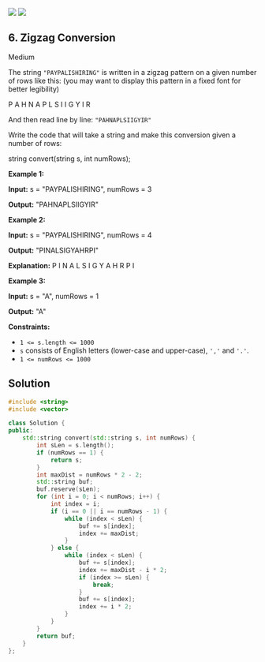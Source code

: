 [![](https://img.shields.io/github/stars/javadev/LeetCode-in-All?label=Stars&style=flat-square)](https://github.com/javadev/LeetCode-in-All)
[![](https://img.shields.io/github/forks/javadev/LeetCode-in-All?label=Fork%20me%20on%20GitHub%20&style=flat-square)](https://github.com/javadev/LeetCode-in-All/fork)

## 6\. Zigzag Conversion

Medium

The string `"PAYPALISHIRING"` is written in a zigzag pattern on a given number of rows like this: (you may want to display this pattern in a fixed font for better legibility)

P A H N A P L S I I G Y I R 

And then read line by line: `"PAHNAPLSIIGYIR"`

Write the code that will take a string and make this conversion given a number of rows:

string convert(string s, int numRows); 

**Example 1:**

**Input:** s = "PAYPALISHIRING", numRows = 3

**Output:** "PAHNAPLSIIGYIR" 

**Example 2:**

**Input:** s = "PAYPALISHIRING", numRows = 4

**Output:** "PINALSIGYAHRPI"

**Explanation:** P I N A L S I G Y A H R P I 

**Example 3:**

**Input:** s = "A", numRows = 1

**Output:** "A" 

**Constraints:**

*   `1 <= s.length <= 1000`
*   `s` consists of English letters (lower-case and upper-case), `','` and `'.'`.
*   `1 <= numRows <= 1000`



## Solution

```cpp
#include <string>
#include <vector>

class Solution {
public:
    std::string convert(std::string s, int numRows) {
        int sLen = s.length();
        if (numRows == 1) {
            return s;
        }
        int maxDist = numRows * 2 - 2;
        std::string buf;
        buf.reserve(sLen);
        for (int i = 0; i < numRows; i++) {
            int index = i;
            if (i == 0 || i == numRows - 1) {
                while (index < sLen) {
                    buf += s[index];
                    index += maxDist;
                }
            } else {
                while (index < sLen) {
                    buf += s[index];
                    index += maxDist - i * 2;
                    if (index >= sLen) {
                        break;
                    }
                    buf += s[index];
                    index += i * 2;
                }
            }
        }
        return buf;
    }
};
```